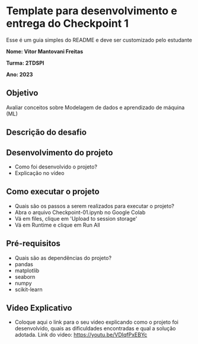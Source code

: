# Template para desenvolvimento e entrega do Checkpoint 1

Esse é um guia simples do README e deve ser customizado pelo estudante

**Nome: Vitor Mantovani Freitas** 

**Turma: 2TDSPI**

**Ano: 2023**

## Objetivo

Avaliar conceitos sobre Modelagem de dados e aprendizado de máquina (ML)

## Descrição do desafio

## Desenvolvimento do projeto
   - Como foi desenvolvido o projeto?
   - Explicação no vídeo

## Como executar o projeto
   - Quais são os passos a serem realizados para executar o projeto?
   - Abra o arquivo Checkpoint-01.ipynb no Google Colab
   - Vá em files, clique em 'Upload to session storage'
   - Vá em Runtime e clique em Run All
   
## Pré-requisitos
   - Quais são as dependências do projeto?
   - pandas
   - matplotlib
   - seaborn
   - numpy
   - scikit-learn

## Video Explicativo
   - Coloque aqui o link para o seu video explicando como o projeto foi desenvolvido, quais as dificuldades encontradas e qual a solução adotada.
   Link do video: https://youtu.be/VDIqfPxEBYc
